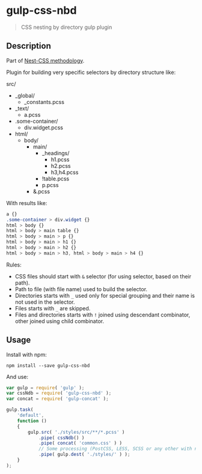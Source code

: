 # gulp-css-nbd
> CSS nesting by directory gulp plugin

## Description

Part of [Nest-CSS methodology](https://github.com/m18ru/nest-css).

Plugin for building very specific selectors by directory structure like:

src/
- _global/
  - _constants.pcss
- _text/
  - a.pcss
- .some-container/
  - div.widget.pcss
- html/
  - body/
    - main/
      - _headings/
        - h1.pcss
        - h2.pcss
        - h3,h4.pcss
      - !table.pcss
      - p.pcss
    - &.pcss

With results like:

```css
a {}
.some-container > div.widget {}
html > body {}
html > body > main table {}
html > body > main > p {}
html > body > main > h1 {}
html > body > main > h2 {}
html > body > main > h3, html > body > main > h4 {}
```

Rules:

- CSS files should start with `&` selector (for using selector, based on their path).
- Path to file (with file name) used to build the selector.
- Directories starts with `_` used only for special grouping and their name is not used in the selector.
- Files starts with `_` are skipped.
- Files and directories starts with `!` joined using descendant combinator, other joined using child combinator.

## Usage

Install with npm:

```shell
npm install --save gulp-css-nbd
```

And use:

```javascript
var gulp = require( 'gulp' );
var cssNdb = require( 'gulp-css-nbd' );
var concat = require( 'gulp-concat' );

gulp.task(
	'default',
	function ()
	{
		gulp.src( './styles/src/**/*.pcss' )
			.pipe( cssNdb() )
			.pipe( concat( 'common.css' ) )
			// Some processing (PostCSS, LESS, SCSS or any other with nesting and &)
			.pipe( gulp.dest( './styles/' ) );
	}
);
```
